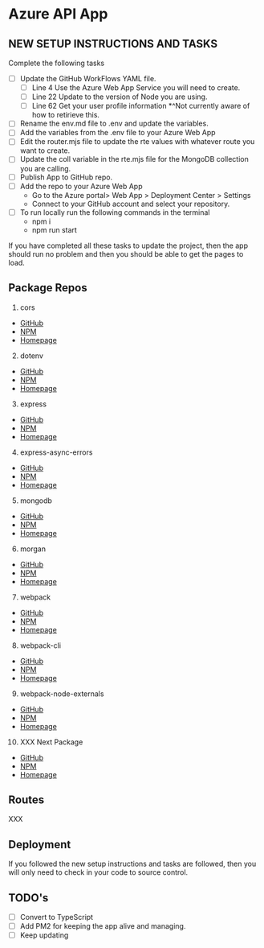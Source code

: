 # Azure API App

## NEW SETUP INSTRUCTIONS AND TASKS

Complete the following tasks
- [ ] Update the GitHub WorkFlows YAML file.
  - [ ] Line 4 Use the Azure Web App Service you will need to create.
  - [ ] Line 22 Update to the version of Node you are using.
  - [ ] Line 62 Get your user profile information *^Not currently aware of how to retirieve this.
- [ ] Rename the env.md file to .env and update the variables.
- [ ] Add the variables from the .env file to your Azure Web App
- [ ] Edit the router.mjs file to update the rte values with whatever route you want to create.
- [ ] Update the coll variable in the rte.mjs file for the MongoDB collection you are calling.
- [ ] Publish App to GitHub repo.
- [ ] Add the repo to your Azure Web App
  - Go to the Azure portal> Web App > Deployment Center > Settings
  - Connect to your GitHub account and select your repository.
- [ ] To run locally run the following commands in the terminal
  - npm i
  - npm run start

If you have completed all these tasks to update the project, then the app should run no problem and then you should be able to get the pages to load.

## Package Repos

1. cors
  - [GitHub](github.com/expressjs/cors)
  - [NPM](https://www.npmjs.com/package/cors)
  - [Homepage](https://github.com/expressjs/cors#readme)
2. dotenv
  - [GitHub](github.com/motdotla/dotenv)
  - [NPM](https://www.npmjs.com/package/dotenv)
  - [Homepage](https://www.dotenv.org/)
3. express
  - [GitHub](github.com/expressjs/express)
  - [NPM](https://www.npmjs.com/package/express)
  - [Homepage](http://expressjs.com/)
4. express-async-errors
  - [GitHub](https://github.com/davidbanham/express-async-errors)
  - [NPM](https://www.npmjs.com/package/express-async-errors)
  - [Homepage](https://github.com/davidbanham/express-async-errors#readme)
5. mongodb
  - [GitHub](https://github.com/mongodb/node-mongodb-native)
  - [NPM](https://www.npmjs.com/package/mongodb)
  - [Homepage](www.mongodb.com)
6. morgan
  - [GitHub](https://github.com/expressjs/morgan)
  - [NPM](https://www.npmjs.com/package/morgan)
  - [Homepage](https://github.com/expressjs/morgan#readme)
7. webpack
  - [GitHub]()
  - [NPM](https://www.npmjs.com/package/)
  - [Homepage]()
8. webpack-cli
  - [GitHub]()
  - [NPM](https://www.npmjs.com/package/)
  - [Homepage]()
9. webpack-node-externals
  - [GitHub]()
  - [NPM](https://www.npmjs.com/package/)
  - [Homepage]()
10. XXX Next Package
  - [GitHub]()
  - [NPM](https://www.npmjs.com/package/)
  - [Homepage]()

## Routes

XXX

## Deployment

If you followed the new setup instructions and tasks are followed, then you will only need to check in your code to source control.

## TODO's

- [ ] Convert to TypeScript
- [ ] Add PM2 for keeping the app alive and managing.
- [ ] Keep updating